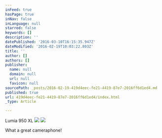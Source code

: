 ```yaml
---
inFeed: true
hasPage: true
inNav: false
inLanguage: null
starred: false
keywords: []
description: ''
datePublished: '2016-03-10T16:15:35.947Z'
dateModified: '2016-02-19T10:03:22.803Z'
title: ''
author: []
authors: []
publisher:
  name: null
  domain: null
  url: null
  favicon: null
sourcePath: _posts/2016-02-19-419d4eec-fe21-4419-87e7-2016ff6d1ed4.md
published: true
url: 419d4eec-fe21-4419-87e7-2016ff6d1ed4/index.html
_type: Article

---
```

Lumia 950 XL
![](https://s3-us-west-2.amazonaws.com/the-grid-img/p/54940ae5ee9dea782f703d56bc62483a2e2a0e9b.jpg)
![](https://s3-us-west-2.amazonaws.com/the-grid-img/p/238bcde905bfcfd4a5f7eacc9362d40d7d2a1147.jpg)

What a great cameraphone!